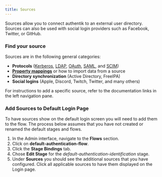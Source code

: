 ```yaml
---
title: Sources
---
```


Sources allow you to connect authentik to an external user directory. Sources can also be used with social login providers such as Facebook, Twitter, or GitHub.

### Find your source

Sources are in the following general categories:

- **Protocols** ([Kerberos](./protocols/kerberos/index.md), [LDAP](./protocols/ldap/index.md), [OAuth](./protocols/oauth/index.md), [SAML](./protocols/saml/index.md), and [SCIM](./protocols/scim/index.md))
- [**Property mappings**](./property-mappings/index.md) or how to import data from a source
- **Directory synchronization** (Active Directory, FreeIPA)
- **Social logins** (Apple, Discord, Twitch, Twitter, and many others)

For instructions to add a specific source, refer to the documentation links in the left navigation pane.

### Add Sources to Default Login Page

To have sources show on the default login screen you will need to add them to the flow. The process below assumes that you have not created or renamed the default stages and flows.

1. In the Admin interface, navigate to the **Flows** section.
2. Click on **default-authentication-flow**.
3. Click the **Stage Bindings** tab.
4. Chose **Edit Stage** for the _default-authentication-identification_ stage.
5. Under **Sources** you should see the additional sources that you have configured. Click all applicable sources to have them displayed on the Login page.
